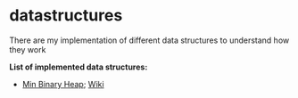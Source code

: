 # datastructures
There are my implementation of different data structures to understand how they work

**List of implemented data structures:**

* [Min Binary Heap](https://github.com/AlinaKisialiova/datastructures/blob/master/src/MinBinaryHeap.java); [Wiki](https://en.wikipedia.org/wiki/Binary_heap)
